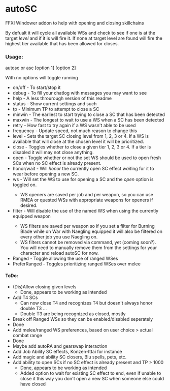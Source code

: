 # autoSC
FFXI Windower addon to help with opening and closing skillchains

By defualt it will cycle all available WSs and check to see if one is at the target *level* and if it is will fire it. If none at target level are found will fire the highest tier available that has been allowed for closes.  

### Usage:
autosc or asc [option 1] [option 2]

With no options will toggle running
* on/off - To start/stop it 
* debug - To fill your chatlog with messages you may want to see
* help - A less throurough version of this readme
* status - Show current settings and such
* tp <number> - Minimum TP to attempt to close a SC
* minwin <number> - The earliest to start trying to close a SC that has been detected
* maxwin <number> - The longest to wait to use a WS when a SC has been detected
* retry <number> - How fast to try again if a WS wasn't able to be used
* frequency <number> - Update speed, not much reason to change this
* level <number> - Sets the target SC closing level from 1, 2, 3 or 4. If a WS is available that will close at the chosen level it will be prioritized.
* close <number> - Toggles whether to close a given tier 1, 2, 3 or 4. If a tier is disabled it will may not close anything.
* open - Toggle whether or not the set WS should be used to open fresh SCs when no SC effect is already present.
* honor/wait - Will *honor* the currently open SC effect *wait*ing for it to wear before opening a new SC.
* ws <ws name> - Will set the WS to use for opening a SC and the _open_ option is toggled on.
  * WS openers are saved per job and per weapon, so you can use RMEA or quested WSs with appropriate weapons for openers if desired.
* filter <ws name> - Will disable the use of the named WS when using the currently equipped weapon
  * WS filters are saved per weapon so if you set a filter for Burning Blade while on War with Naegling equipped it will also be filtered on every other job you use Naegling on.
  * WS filters cannot be removed via command, yet (coming soon?). You will need to manually remove them from the settings for your character and reload autoSC for now.
* Ranged - Toggle allowing the use of ranged WSes
* PreferRanged - Toggles prioritizing ranged WSes over melee

#### ToDo:
* (Dis)Allow closing given levels
  * Done, appears to be working as intended
* Add T4 SCs
  * Can now close T4 and recognizes T4 but doesn't always honor double T3 ...
  * Double T3 are being recognized as closed, mostly
* Break off Ranged WSs so they can be enabled/disabled seperately
 * Done
* Add melee/ranged WS preferences, based on user choice > actual combat range
 * Done
* Maybe add autoRA and gearswap interaction
* Add Job Ability SC effects, Konzen-Ittai for instance
* Add magic and ability SC closers, Blu spells, pets, etc.
* Add ability to open SCs if no SC effect is already present and TP > 1000 
  * Done, appears to be working as intended
  * Added option to wait for existing SC effect to end, even if unable to close it this way you don't open a new SC when someone else could have closed